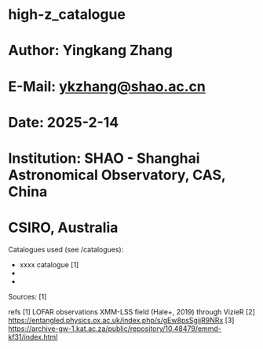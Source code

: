 # high-z_catalogue

# Author: 	Yingkang Zhang
# E-Mail: 	ykzhang@shao.ac.cn
# Date: 	2025-2-14
# Institution:	SHAO - Shanghai Astronomical Observatory, CAS, China
#		        CSIRO, Australia

Catalogues used (see /catalogues): 
- xxxx catalogue [1]
-
-


Sources:
[1] 

refs
[1] LOFAR observations XMM-LSS field (Hale+, 2019) through VizieR
[2] https://entangled.physics.ox.ac.uk/index.php/s/gEw8psSgijR9NRx
[3] https://archive-gw-1.kat.ac.za/public/repository/10.48479/emmd-kf31/index.html


